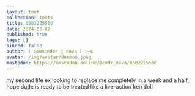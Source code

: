 ```yaml
---
layout: toot
collection: toots
title: 0502225500
date: 2024-05-02
published: true
tags: []
pinned: false
author: ⸸ commander ░ nova ⸸ :~$
avatar: /img/avatar/daemon.jpeg
mastodon: https://mastodon.online/@cmdr_nova/0502225500
---
```


my second life ex looking to replace me completely in a week and a half, hope dude is ready to be treated like a live-action ken doll
